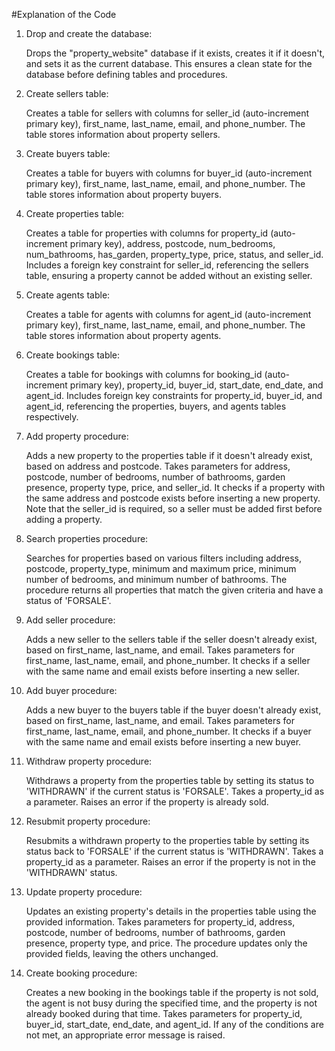 #Explanation of the Code

1. Drop and create the database:

    Drops the "property_website" database if it exists, creates it if it doesn't, and sets it as the current database. This ensures a clean state for the database before defining tables and procedures.

2. Create sellers table:

    Creates a table for sellers with columns for seller_id (auto-increment primary key), first_name, last_name, email, and phone_number. The table stores information about property sellers.

3. Create buyers table:

    Creates a table for buyers with columns for buyer_id (auto-increment primary key), first_name, last_name, email, and phone_number. The table stores information about property buyers.

4. Create properties table:

    Creates a table for properties with columns for property_id (auto-increment primary key), address, postcode, num_bedrooms, num_bathrooms, has_garden, property_type, price, status, and seller_id. Includes a foreign key constraint for seller_id, referencing the sellers table, ensuring a property cannot be added without an existing seller.

5. Create agents table:

    Creates a table for agents with columns for agent_id (auto-increment primary key), first_name, last_name, email, and phone_number. The table stores information about property agents.
    
6. Create bookings table:

    Creates a table for bookings with columns for booking_id (auto-increment primary key), property_id, buyer_id, start_date, end_date, and agent_id. Includes foreign key constraints for property_id, buyer_id, and agent_id, referencing the properties, buyers, and agents tables respectively.

7. Add property procedure:

    Adds a new property to the properties table if it doesn't already exist, based on address and postcode. Takes parameters for address, postcode, number of bedrooms, number of bathrooms, garden presence, property type, price, and seller_id. It checks if a property with the same address and postcode exists before inserting a new property. Note that the seller_id is required, so a seller must be added first before adding a property.

8. Search properties procedure:

    Searches for properties based on various filters including address, postcode, property_type, minimum and maximum price, minimum number of bedrooms, and minimum number of bathrooms. The procedure returns all properties that match the given criteria and have a status of 'FORSALE'.

9. Add seller procedure:

    Adds a new seller to the sellers table if the seller doesn't already exist, based on first_name, last_name, and email. Takes parameters for first_name, last_name, email, and phone_number. It checks if a seller with the same name and email exists before inserting a new seller.

10. Add buyer procedure:

    Adds a new buyer to the buyers table if the buyer doesn't already exist, based on first_name, last_name, and email. Takes parameters for first_name, last_name, email, and phone_number. It checks if a buyer with the same name and email exists before inserting a new buyer.

11. Withdraw property procedure:

    Withdraws a property from the properties table by setting its status to 'WITHDRAWN' if the current status is 'FORSALE'. Takes a property_id as a parameter. Raises an error if the property is already sold.

12. Resubmit property procedure:

    Resubmits a withdrawn property to the properties table by setting its status back to 'FORSALE' if the current status is 'WITHDRAWN'. Takes a property_id as a parameter. Raises an error if the property is not in the 'WITHDRAWN' status.

13. Update property procedure:

    Updates an existing property's details in the properties table using the provided information. Takes parameters for property_id, address, postcode, number of bedrooms, number of bathrooms, garden presence, property type, and price. The procedure updates only the provided fields, leaving the others unchanged.

14. Create booking procedure:

    Creates a new booking in the bookings table if the property is not sold, the agent is not busy during the specified time, and the property is not already booked during that time. Takes parameters for property_id, buyer_id, start_date, end_date, and agent_id. If any of the conditions are not met, an appropriate error message is raised.
